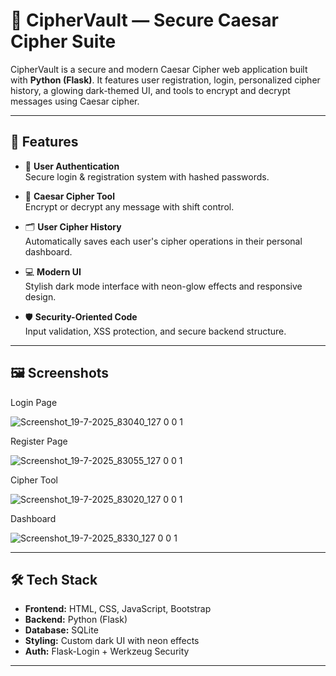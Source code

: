 

# 🔐 CipherVault — Secure Caesar Cipher Suite

CipherVault is a secure and modern Caesar Cipher web application built with **Python (Flask)**. It features user registration, login, personalized cipher history, a glowing dark-themed UI, and tools to encrypt and decrypt messages using Caesar cipher.

---

## 🚀 Features

- 🔐 **User Authentication**  
  Secure login & registration system with hashed passwords.

- 🧠 **Caesar Cipher Tool**  
  Encrypt or decrypt any message with shift control.

- 🗂️ **User Cipher History**  
  Automatically saves each user's cipher operations in their personal dashboard.

- 💻 **Modern UI**  
  Stylish dark mode interface with neon-glow effects and responsive design.

- 🛡️ **Security-Oriented Code**  
  Input validation, XSS protection, and secure backend structure.

---

## 🖼️ Screenshots



Login Page

![Screenshot_19-7-2025_83040_127 0 0 1](https://github.com/user-attachments/assets/9c2b71cf-cd0a-4225-8bdf-43e5a192e10d)

Register Page

![Screenshot_19-7-2025_83055_127 0 0 1](https://github.com/user-attachments/assets/2189a8f3-f1fe-4fe1-9785-6b783dea2c88)

Cipher Tool

![Screenshot_19-7-2025_83020_127 0 0 1](https://github.com/user-attachments/assets/f7e8d721-5248-485d-9c8f-c75010358527)

Dashboard

![Screenshot_19-7-2025_8330_127 0 0 1](https://github.com/user-attachments/assets/ac4c4b0c-3daf-4a96-bc7f-b709be44418f)


---

## 🛠️ Tech Stack

- **Frontend:** HTML, CSS, JavaScript, Bootstrap  
- **Backend:** Python (Flask)  
- **Database:** SQLite  
- **Styling:** Custom dark UI with neon effects  
- **Auth:** Flask-Login + Werkzeug Security

---




